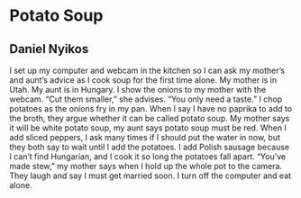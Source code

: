 # Potato Soup
## Daniel Nyikos
I set up my computer and webcam in the kitchen
so I can ask my mother’s and aunt’s advice
as I cook soup for the first time alone.
My mother is in Utah. My aunt is in Hungary.
I show the onions to my mother with the webcam.
“Cut them smaller,” she advises.
“You only need a taste.”
I chop potatoes as the onions fry in my pan.
When I say I have no paprika to add to the broth,
they argue whether it can be called potato soup.
My mother says it will be white potato soup,
my aunt says potato soup must be red.
When I add sliced peppers, I ask many times
if I should put the water in now,
but they both say to wait until I add the potatoes.
I add Polish sausage because I can’t find Hungarian,
and I cook it so long the potatoes fall apart.
“You’ve made stew,” my mother says
when I hold up the whole pot to the camera.
They laugh and say I must get married soon.
I turn off the computer and eat alone.